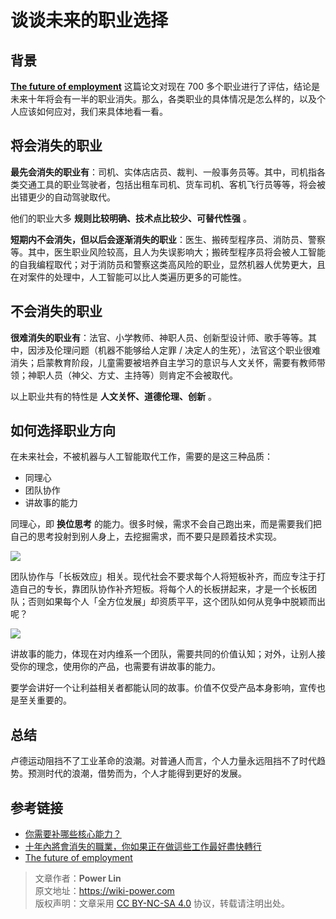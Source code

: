 # 谈谈未来的职业选择

## 背景

[**The future of employment**](http://sep4u.gr/wp-content/uploads/The_Future_of_Employment_ox_2013.pdf) 这篇论文对现在 700 多个职业进行了评估，结论是未来十年将会有一半的职业消失。那么，各类职业的具体情况是怎么样的，以及个人应该如何应对，我们来具体地看一看。

## 将会消失的职业

**最先会消失的职业有**：司机、实体店店员、裁判、一般事务员等。其中，司机指各类交通工具的职业驾驶者，包括出租车司机、货车司机、客机飞行员等等，将会被出错更少的自动驾驶取代。

他们的职业大多 **规则比较明确、技术点比较少、可替代性强** 。

**短期内不会消失，但以后会逐渐消失的职业**：医生、搬砖型程序员、消防员、警察等。其中，医生职业风险较高，且人为失误影响大；搬砖型程序员将会被人工智能的自我编程取代；对于消防员和警察这类高风险的职业，显然机器人优势更大，且在对案件的处理中，人工智能可以比人类遍历更多的可能性。

## 不会消失的职业

**很难消失的职业有**：法官、小学教师、神职人员、创新型设计师、歌手等等。其中，因涉及伦理问题（机器不能够给人定罪 / 决定人的生死），法官这个职业很难消失；启蒙教育阶段，儿童需要被培养自主学习的意识与人文关怀，需要有教师带领；神职人员（神父、方丈、主持等）则肯定不会被取代。

以上职业共有的特性是 **人文关怀、道德伦理、创新** 。

## 如何选择职业方向

在未来社会，不被机器与人工智能取代工作，需要的是这三种品质：

- 同理心
- 团队协作
- 讲故事的能力

同理心，即 **换位思考** 的能力。很多时候，需求不会自己跑出来，而是需要我们把自己的思考投射到别人身上，去挖掘需求，而不要只是顾着技术实现。

![](https://wiki-media-1253965369.cos.ap-guangzhou.myqcloud.com/img/20200226140150.png)

团队协作与「长板效应」相关。现代社会不要求每个人将短板补齐，而应专注于打造自己的专长，靠团队协作补齐短板。将每个人的长板拼起来，才是一个长板团队；否则如果每个人「全方位发展」却资质平平，这个团队如何从竞争中脱颖而出呢？

![](https://wiki-media-1253965369.cos.ap-guangzhou.myqcloud.com/img/20200226140223.png)

讲故事的能力，体现在对内维系一个团队，需要共同的价值认知；对外，让别人接受你的理念，使用你的产品，也需要有讲故事的能力。

要学会讲好一个让利益相关者都能认同的故事。价值不仅受产品本身影响，宣传也是至关重要的。

## 总结

卢德运动阻挡不了工业革命的浪潮。对普通人而言，个人力量永远阻挡不了时代趋势。预测时代的浪潮，借势而为，个人才能得到更好的发展。

## 参考链接

- [你需要补哪些核心能力？](https://mp.weixin.qq.com/s?__biz=MzIyODI1MzYyNA==&mid=2653540387&idx=1&sn=985fbe7c3ca0a3ac90d5f56356eac31a&scene=21##wechat_redirect)
- [十年內將會消失的職業，你如果正在做這些工作最好盡快轉行](https://www.youtube.com/watch?v=Mshz9DxQLbE&list=PLxaBD9eBZcGTZaMZ-3HN5zXFQ06FDOjzJ&index=2&t=0s)
- [The future of employment](http://sep4u.gr/wp-content/uploads/The_Future_of_Employment_ox_2013.pdf)

> 文章作者：**Power Lin**  
> 原文地址：<https://wiki-power.com>  
> 版权声明：文章采用 [CC BY-NC-SA 4.0](https://creativecommons.org/licenses/by/4.0/deed.zh) 协议，转载请注明出处。
